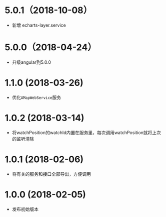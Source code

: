 # 5.0.1（2018-10-08）

- 新增 echarts-layer.service

# 5.0.0（2018-04-24）

- 升级angular到5.0.0

# 1.1.0 (2018-03-26)

- 优化`AMapWebService`服务

# 1.0.2 (2018-03-14)

- 将watchPosition的watchId内置在服务里，每次调用watchPosition就将上次的监听清除

# 1.0.1 (2018-02-06)

- 将有关的服务和接口全部导出，方便调用

# 1.0.0 (2018-02-05)

- 发布初始版本
